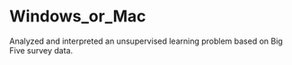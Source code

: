 # Windows_or_Mac
Analyzed and interpreted an unsupervised learning problem based on Big Five survey data.
